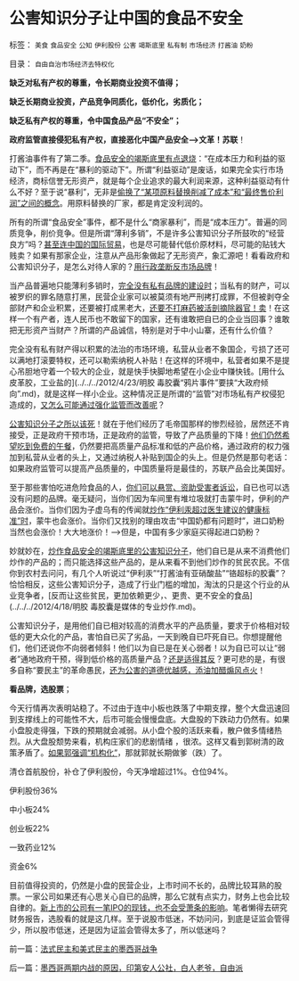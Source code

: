 # 公害知识分子让中国的食品不安全

标签： `美食` `食品安全` `公知` `伊利股份` `公害` `竭斯底里` `私有制` `市场经济` `打酱油` `奶粉` 

目录： `自由自治市场经济去特权化`

**缺乏对私有产权的尊重，令长期商业投资不值得；**

**缺乏长期商业投资，产品竞争同质化，低价化，劣质化；**

**缺乏私有产权的尊重，令中国食品产品“不安全”；**

**政府监管直接侵犯私有产权，直接恶化中国产品安全——>文革！苏联**！

打酱油事件有了第二季。[食品安全的竭斯底里有点退烧](../../../2012/4/20/食品安全竭斯底里的民粹和文革.md)：“在成本压力和利益的驱动下”，而不再是在“暴利的驱动下”。所谓“利益驱动”是废话，如果完全实行市场经济，商标信誉无形资产，就是每个企业追求的最大利润来源，这种利益驱动有什么不好？至于说“暴利”，无非是[偷换了“某项原料替换削减了成本”和“最终售价利润”之间的概念](../../../2012/5/2/“谎言不要紧，只要主义真”的正义信仰.md)。用原料替换的厂家，都是肯定没利润的。

所有的所谓“食品安全”事件，都不是什么“商家暴利”，而是“成本压力”。普遍的同质竞争，削价竞争。但是所谓“薄利多销”，不是许多公害知识分子所鼓吹的“经营良方”吗？[甚至连中国的国际贸易](../../../2010/5/29/富士康类廉价出口企业对中国没有贡献.md)，也是尽可能替代低价原材料，尽可能的贴钱大贱卖？如果有那家企业，注意从产品形象做起了无形资产，象汇源吧！看看政府和公害知识分子，是怎么对待人家的？[用行政垄断反市场品牌](../../../2009/3/20/汇源案中行政垄断反垄断法高效执行.md)！

当产品普遍地只能薄利多销时，[完全没有私有品牌的建设时](../../../2011/6/17/资本家是最可爱的蠢驴，是消费者最忠实的朋友.md)；当私有的财产，可以被罗织的罪名随意打黑，民营企业家可以被莫须有地严刑拷打成罪，不但被剥夺全部财产和企业积累，还要被打成黑老大，[还要不打麻药被活剖摘除器官！卖](../../../2012/5/4/“总有一条法治死你”&quot;把无辜者办成铁案&quot;.md)！在这样一个有产者，连人民币也不敢留下的国家，还有谁敢把自已的企业当回事？谁敢把无形资产当财产？所谓的产品诚信，特别是对于中小山寨，还有什么价值？

完全没有私有财产得以积累的法治的市场环境，私营从业者不象国企，亏损了还可以满地打滚要特权，还可以勒索纳税人补贴！在这样的环境中，私营者如果不是提心吊胆地守着一个较大的企业，就是快手快脚地希望在小企业中赚快钱。[用什么皮革胶，工业盐的](../../../2012/4/23/明胶 毒胶囊“鸦片事件”要挟“大政府倾向”.md)，就是这样一样小企业。这种情况正是所谓的“监管”对市场私有产权侵犯造成的，[又怎么可能通过强化监管而改善呢](../../../2012/4/19/反对管制传媒的记者们，要求管制各行各业.md)？

[公害知识分子之所以该死](../../../2012/6/6/公害知识分子的愚民金字塔和通往奴役之路.md)！就在于他们经历了毛帝国那样的惨烈经验，居然还不肯接受，正是政府干预市场，正是政府的监管，导致了产品质量的下降！[他们仍然希望吃到免费的午餐](../../../2012/5/10/警惕文革者却常迷恋吗啡，在地狱追求“通往奴役之路”.md)，仍然要把高质量产品标准和低的产品价格，通过政府的权力强加到私营从业者的头上，又通过纳税人补贴到国企的头上。但是仍然是那句老话：如果政府监管可以提高产品质量的，中国质量将是最佳的，苏联产品会比美国好。

至于那些害怕吃进危险食品的人，[你们可以悬赏、资助受害者诉讼](../../../2012/4/29/讼棍现象有害但必须合法，以确保自由诉讼.md)，自已也可以选没有问题的品牌。毫无疑问，当你们因为车间里有堆垃圾就打击蒙牛时，伊利的产品会涨价。当你们因为子虚乌有的传闻就[炒作“伊利汞超过医生建议的健康标准”时](../../../2012/6/18/不应鼓励炒作食品安全的竭斯底里.md)，蒙牛也会涨价。当你们又找别的理由攻击“中国奶都有问题时”，进口奶粉当然也会涨价！大大地涨价！——>但是，中国有多少家庭买得起进口奶粉？

妙就妙在，[炒作食品安全的竭斯底里的公害知识分子](../../../2011/6/18/非法举报伊利，合法造谣金龙鱼.md)，他们自已是从来不消费他们炒作的产品的；而只能选择这些产品的，是从来看不到他们炒作的贫民农民。不信你到农村去问问，有几个人听说过“伊利汞”“打酱油有亚硝酸盐”“铬超标的胶囊”？恰恰相反，这些公害知识分子，造成了行业门槛的增加，淘汰的只是这个行业的从业竞争者，[反而让这些贫民，更加依赖更少，、更贵、更不安全的食品](../../../2012/4/18/明胶 毒胶囊是媒体的专业炒作.md)。

公害知识分子，是用他们自已相对较高的消费水平的产品质量，要求于价格相对较低的更大众化的产品，害怕自已买了劣品，一天到晚自已吓死自已。你想提醒他们，他们还说你不向弱者倾斜！他们以为自已是在关心弱者！以为自已可以让“弱者”通地政府干预，得到低价格的高质量产品？[还是适得其反](../../../2012/4/19/食品安全竭斯底里的文革喧闹.md)？更可悲的是，有很多自称“要民主”的革命愚民，[还为公害的道德优越感，添油加醋煽风点火](../../../2012/6/9/公知对愤青的欣赏，对革命的追求，和民族主义.md)！



**看品牌，选股票**；

今天行情再次表明站稳了。不过由于连中小板也跌落了中期支撑，整个大盘迅速回到支撑线上的可能性不大，后市可能会慢慢盘底。大盘股的下跌动力仍然有。如果小盘股走得强，下跌的预期就会减弱。从小盘个股的活跃来看，散户做多情绪热烈。从大盘股颓势来看，机构庄家们的悲剧情绪
，很浓。这样又看到郭树清的政策矛盾了。[如果郭强调“机构化”](../../../2012/6/4/向国际接轨的中国特色.md)，那就郭就长期做爹（跌）了。

清仓首航股份，补仓了伊利股份，今天净增超过1%。仓位94%。

伊利股份36%

中小板24%

创业板22%

一致药业12%

资金6%

目前值得投资的，仍然是小盘的民营企业，上市时间不长的，品牌比较耳熟的股票。一家公司如果还有心思关心自已的品牌，那么它就有点实力，财务上也会比较自律的。[新上市的公司有一笔IPO的现钱，也不会受萧条的影响](../../../2012/3/7/股市投资怎样才能发扬雷锋精神？.md)。笔者懒得去研究财务报告，选股看的就是这几样。至于说股市低迷，不妨问问，到底是证监会管得少，所以股市低迷，还是因为证监会管得太多了，所以低迷吗？

前一篇：[法式民主和美式民主的墨西哥战争](../../../2012/6/27/法式民主和美式民主的墨西哥战争.md)

后一篇：[墨西哥两期内战的原因，印第安人公社，白人老爷，自由派](../../../2012/6/28/墨西哥两期内战的原因，印第安人公社，白人老爷，自由派.md)